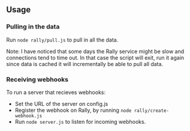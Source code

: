 ## Usage

### Pulling in the data
Run `node rally/pull.js` to pull in all the data.

Note: I have noticed that some days the Rally service might be slow and connections tend to time out.
In that case the script will exit, run it again since data is cached it will incrementally be able to pull all data.

### Receiving webhooks
To run a server that recieves webhooks:
* Set the URL of the server on config.js
* Register the webhook on Rally, by running `node rally/create-webhook.js`
* Run `node server.js` to listen for incoming webhooks.